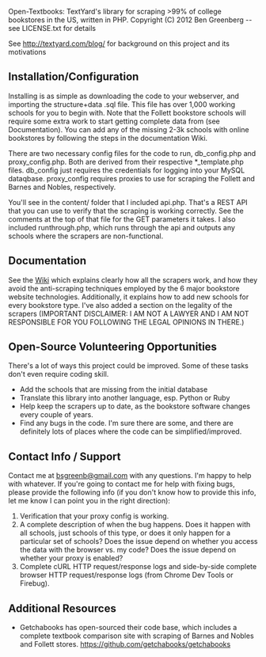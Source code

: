 Open-Textbooks: TextYard's library for scraping >99% of college bookstores in the US, written in PHP. 
Copyright (C) 2012 Ben Greenberg -- see LICENSE.txt for details

See http://textyard.com/blog/ for background on this project and its motivations

## Installation/Configuration

Installing is as simple as downloading the code to your webserver, and importing the structure+data .sql file.  This file has over 1,000 working schools for you to begin with.  Note that the Follett bookstore schools will require some extra work to start getting complete data from (see Documentation).  You can add any of the missing 2-3k schools with online bookstores by following the steps in the documentation Wiki.

There are two necessary config files for the code to run, db_config.php and proxy_config.php.  Both are derived from their respective *_template.php files.  db_config just requires the credentials for logging into your MySQL dataqbase.  proxy_config requires proxies to use for scraping the Follett and Barnes and Nobles, respectively.

You'll see in the content/ folder that I included api.php.  That's a REST API that you can use to verify that the scraping is working correctly.  See the comments at the top of that file for the GET parameters it takes.  I also included runthrough.php, which runs through the api and outputs any schools where the scrapers are non-functional.

## Documentation

See the [Wiki](https://github.com/bsgreenb/Open-Textbooks/wiki) which explains clearly how all the scrapers work, and how they avoid the anti-scraping techniques employed by the 6 major bookstore website technologies.  Additionally, it explains how to add new schools for every bookstore type. I've also added a section on the legality of the scrapers (IMPORTANT DISCLAIMER: I AM NOT A LAWYER AND I AM NOT RESPONSIBLE FOR YOU FOLLOWING THE LEGAL OPINIONS IN THERE.) 

## Open-Source Volunteering Opportunities

There's a lot of ways this project could be improved.  Some of these tasks don't even require coding skill.

* Add the schools that are missing from the initial database
* Translate this library into another language, esp. Python or Ruby
* Help keep the scrapers up to date, as the bookstore software changes every couple of years.
* Find any bugs in the code.  I'm sure there are some, and there are definitely lots of places where the code can be simplified/improved. 

## Contact Info / Support

Contact me at bsgreenb@gmail.com with any questions.  I'm happy to help with whatever.  If you're going to contact me for help with fixing bugs, please provide the following info (if you don't know how to provide this info, let me know I can point you in the right direction):

1. Verification that your proxy config is working. 
2. A complete description of when the bug happens.   Does it happen with all schools, just schools of this type,  or does it only happen for a particular set of schools?  Does the issue depend on whether you access the data with the browser vs. my code?  Does the issue depend on whether your proxy is enabled?
3. Complete cURL HTTP request/response logs and side-by-side complete browser HTTP request/response logs (from Chrome Dev Tools or Firebug).

## Additional Resources

* Getchabooks has open-sourced their code base, which includes a complete textbook comparison site with scraping of Barnes and Nobles and Follett stores.  https://github.com/getchabooks/getchabooks
